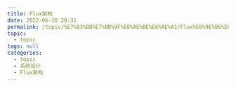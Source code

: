 ```yaml
---
title: Flux架构
date: 2022-06-30 20:31
permalink: /topic/%E7%B3%BB%E7%BB%9F%E8%AE%BE%E8%AE%A1/Flux%E6%9E%B6%E6%9E%84
topic: 
  - topic
tags: null
categories: 
  - topic
  - 系统设计
  - Flux架构
---
```

　　‍
